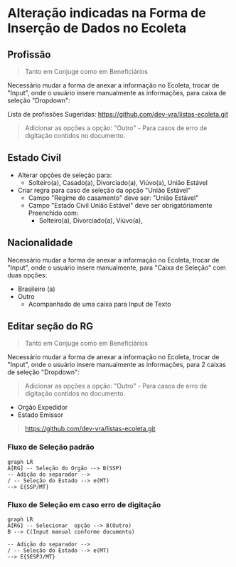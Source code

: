 # Alteração  indicadas na Forma de Inserção de Dados no Ecoleta


## Profissão
 > Tanto em Conjuge como em Beneficiários

Necessário mudar a forma de anexar a informação no Ecoleta, trocar de "Input", onde o usuário insere manualmente as informações, para caixa de seleção "Dropdown":

Lista de profissões Sugeridas:
https://github.com/dev-vra/listas-ecoleta.git

> Adicionar as opções a opção: "Outro" - Para casos de erro de digitação contidos no documento.

## Estado Civil
- Alterar opções de seleção para:
	- Solteiro(a), Casado(a), Divorciado(a), Viúvo(a), União Estável
- Criar regra para caso de seleção da opção "União Estável"
	- Campo "Regime de casamento" deve ser: "União Estável"
	- Campo "Estado Civil União Estável" deve ser obrigatóriamente Preenchido com:
		- Solteiro(a), Divorciado(a), Viúvo(a),

## Nacionalidade
Necessário mudar a forma de anexar a informação no Ecoleta, trocar de "Input", onde o usuário insere manualmente, para "Caixa de Seleção" com duas opções:

- Brasileiro (a)
- Outro 
	- Acompanhado de uma caixa para Input de Texto



## Editar seção do RG 
 > Tanto em Conjuge como em Beneficiários

Necessário mudar a forma de anexar a informação no Ecoleta, trocar de "Input", onde o usuário insere manualmente as informações, para 2 caixas de seleção "Dropdown":
> Adicionar as opções a opção: "Outro" - Para casos de erro de digitação contidos no documento.

 - Orgão Expedidor
 - Estado Emissor
 > https://github.com/dev-vra/listas-ecoleta.git

### Fluxo de Seleção padrão
```mermaid
graph LR
A[RG] -- Seleção do Orgão --> B(SSP) 
-- Adição do separador --> 
/ -- Seleção do Estado --> e(MT)
--> E{SSP/MT}
```
### Fluxo de Seleção em caso erro de digitação
```mermaid
graph LR
A[RG] -- Selecionar  opção --> B(Outro) 
B --> C(Input manual conforme documento)

-- Adição do separador --> 
/ -- Seleção do Estado --> e(MT)
--> E{SESPJ/MT}
```
